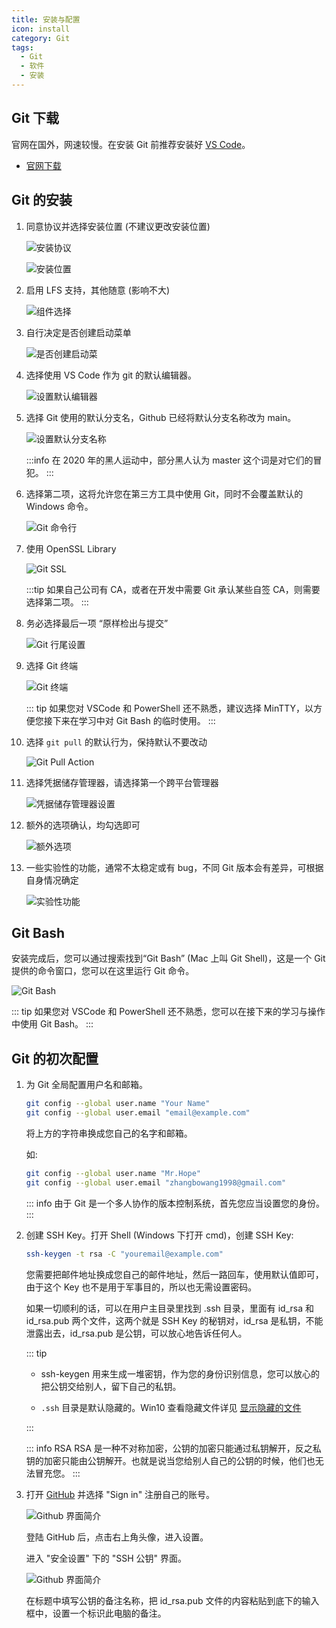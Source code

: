 ```yaml
---
title: 安装与配置
icon: install
category: Git
tags:
  - Git
  - 软件
  - 安装
---
```


## Git 下载

官网在国外，网速较慢。在安装 Git 前推荐安装好 [VS Code](../vscode/readme.md)。

- [官网下载](https://git-scm.com/downloads/)

## Git 的安装

1. 同意协议并选择安装位置 (不建议更改安装位置)

   ![安装协议](./assets/install1.png)

   ![安装位置](./assets/install2.png)

1. 启用 LFS 支持，其他随意 (影响不大)

   ![组件选择](./assets/install3.png)

1. 自行决定是否创建启动菜单

   ![是否创建启动菜](./assets/install4.png)

1. 选择使用 VS Code 作为 git 的默认编辑器。

   ![设置默认编辑器](./assets/install5.png)

1. 选择 Git 使用的默认分支名，Github 已经将默认分支名称改为 main。

   ![设置默认分支名称](./assets/install6.png)

    :::info
    在 2020 年的黑人运动中，部分黑人认为 master 这个词是对它们的冒犯。
    :::

1. 选择第二项，这将允许您在第三方工具中使用 Git，同时不会覆盖默认的 Windows 命令。

   ![Git 命令行](./assets/install7.png)

1. 使用 OpenSSL Library

   ![Git SSL](./assets/install8.png)

    :::tip
    如果自己公司有 CA，或者在开发中需要 Git 承认某些自签 CA，则需要选择第二项。
    :::

1. 务必选择最后一项 “原样检出与提交”

   ![Git 行尾设置](./assets/install9.png)

1. 选择 Git 终端

   ![Git 终端](./assets/install10.png)

   ::: tip
   如果您对 VSCode 和 PowerShell 还不熟悉，建议选择 MinTTY，以方便您接下来在学习中对 Git Bash 的临时使用。
   :::

1. 选择 `git pull` 的默认行为，保持默认不要改动

   ![Git Pull Action](./assets/install11.png)

1. 选择凭据储存管理器，请选择第一个跨平台管理器

   ![凭据储存管理器设置](./assets/install12.png)

1. 额外的选项确认，均勾选即可

   ![额外选项](./assets/install13.png)

1. 一些实验性的功能，通常不太稳定或有 bug，不同 Git 版本会有差异，可根据自身情况确定

   ![实验性功能](./assets/install14.png)

## Git Bash

安装完成后，您可以通过搜索找到“Git Bash” (Mac 上叫 Git Shell)，这是一个 Git 提供的命令窗口，您可以在这里运行 Git 命令。

![Git Bash](./assets/shell.png)

::: tip
如果您对 VSCode 和 PowerShell 还不熟悉，您可以在接下来的学习与操作中使用 Git Bash。
:::

## Git 的初次配置

1. 为 Git 全局配置用户名和邮箱。

   ```bash
   git config --global user.name "Your Name"
   git config --global user.email "email@example.com"
   ```

   将上方的字符串换成您自己的名字和邮箱。

   如:

   ```bash
   git config --global user.name "Mr.Hope"
   git config --global user.email "zhangbowang1998@gmail.com"
   ```

   ::: info
   由于 Git 是一个多人协作的版本控制系统，首先您应当设置您的身份。
   :::

1. 创建 SSH Key。打开 Shell (Windows 下打开 cmd)，创建 SSH Key:

   ```bash
   ssh-keygen -t rsa -C "youremail@example.com"
   ```

   您需要把邮件地址换成您自己的邮件地址，然后一路回车，使用默认值即可，由于这个 Key 也不是用于军事目的，所以也无需设置密码。

   如果一切顺利的话，可以在用户主目录里找到 .ssh 目录，里面有 id_rsa 和 id_rsa.pub 两个文件，这两个就是 SSH Key 的秘钥对，id_rsa 是私钥，不能泄露出去，id_rsa.pub 是公钥，可以放心地告诉任何人。

   ::: tip

   - ssh-keygen 用来生成一堆密钥，作为您的身份识别信息，您可以放心的把公钥交给别人，留下自己的私钥。

   - `.ssh` 目录是默认隐藏的。Win10 查看隐藏文件详见 [显示隐藏的文件](../../code/windows/hidden-file.md)

   :::

   ::: info RSA
   RSA 是一种不对称加密，公钥的加密只能通过私钥解开，反之私钥的加密只能由公钥解开。也就是说当您给别人自己的公钥的时候，他们也无法冒充您。
   :::

1. 打开 [GitHub](https://github.com) 并选择 "Sign in" 注册自己的账号。

   ![Github 界面简介](./assets/github.png)

   登陆 GitHub 后，点击右上角头像，进入设置。

   进入 "安全设置" 下的 "SSH 公钥" 界面。

   ![Github 界面简介](./assets/githubSSH.png)

   在标题中填写公钥的备注名称，把 id_rsa.pub 文件的内容粘贴到底下的输入框中，设置一个标识此电脑的备注。
